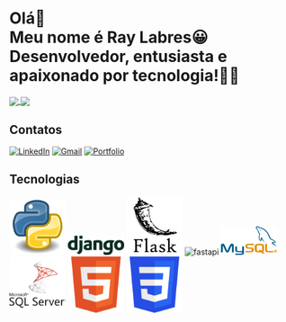 # Olá👋 <br>Meu nome é Ray Labres😀<br>Desenvolvedor, entusiasta e apaixonado por tecnologia!👨‍💻
<div>
<a href="https://github.com/raylabres">
  <img height=190 align="center" src="https://github-readme-stats.vercel.app/api?username=raylabres&theme=blue-green&layout=compact&langs_count=8&count_private=true&card_width=250"/>
</a>
<a href="https://github.com/raylabres">
  <img height=190 align="center" src="https://github-readme-stats.vercel.app/api/top-langs?username=raylabres&theme=blue-green&layout=compact&langs_count=8&count_private=true&card_width=290" />
</a>
</div>

## Contatos
[![LinkedIn](https://img.shields.io/badge/LinkedIn-0077B5?style=for-the-badge&logo=linkedin&logoColor=white)](www.linkedin.com/in/ray-labres)
[![Gmail](https://img.shields.io/badge/Gmail-333333?style=for-the-badge&logo=gmail&logoColor=red)](mailto:raylabres@gmail.com)
[![Portfolio](https://img.shields.io/badge/Portfolio-6a0dad?style=for-the-badge&logo=googlechrome&logoColor=white)](https://raylabres.onrender.com/)

## Tecnologias
<div>
<img src="https://github.com/raylabres/raylabres/blob/main/imagens/python.png" alt="python" width="100"/>
<img src="https://github.com/raylabres/raylabres/blob/main/imagens/django.png" alt="django" width="100"/>
<img src="https://github.com/raylabres/raylabres/blob/main/imagens/flask.png" alt="flask" width="100"/>
<img src="https://github.com/raylabres/raylabres/blob/main/imagens/fastapi.py" alt="fastapi" width="100"/>
<img src="https://github.com/raylabres/raylabres/blob/main/imagens/mysql.png" alt="mysql" width="100"/>
<img src="https://github.com/raylabres/raylabres/blob/main/imagens/sqlserver.png" alt="sqlserver" width="100"/>
<img src="https://github.com/raylabres/raylabres/blob/main/imagens/html.png" alt="html" width="100"/>
<img src="https://github.com/raylabres/raylabres/blob/main/imagens/css.png" alt="css" width="100"/>
</div>
